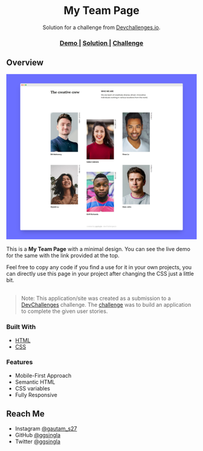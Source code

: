 <h1 align="center">My Team Page</h1>

<div align="center">
   Solution for a challenge from  <a href="http://devchallenges.io" target="_blank">Devchallenges.io</a>.
</div>

<div align="center">
  <h3>
    <a href="https://devchallenge-2.onrender.com/">
      Demo
    </a>
    <span> | </span>
    <a href="https://github.com/ggsingla/devChallenges.io/tree/main/my-team-page-master">
      Solution
    </a>
    <span> | </span>
    <a href="https://devchallenges.io/challenges/hhmesazsqgKXrTkYkt0U">
      Challenge
    </a>
  </h3>
</div>

## Overview

![screenshot](./assets/preview.png)

This is a **My Team Page** with a minimal design. You can see the live demo for the same with the link provided at the top.

Feel free to copy any code if you find a use for it in your own projects, you can directly use this page in your project after changing the CSS just a little bit.
<br><br>

> Note: This application/site was created as a submission to a [DevChallenges](https://devchallenges.io/challenges) challenge. The [challenge](https://devchallenges.io/challenges/wBunSb7FPrIepJZAg0sY) was to build an application to complete the given user stories.

### Built With

- [HTML](https://developer.mozilla.org/en-US/docs/Web/HTML)
- [CSS](https://developer.mozilla.org/en-US/docs/Web/CSS)

### Features

- Mobile-First Approach
- Semantic HTML
- CSS variables
- Fully Responsive

## Reach Me

- Instagram [@gautam_s27](https://www.instagram.com/gautam_s27/)
- GitHub [@ggsingla](https://github.com/ggsingla)
- Twitter [@ggsingla](https://twitter.com/ggsingla)
